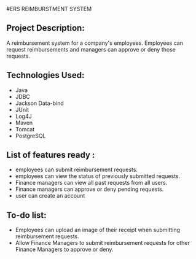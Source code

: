 #ERS REIMBURSTMENT SYSTEM

## Project Description: 

A reimbursement system for a company's employees. Employees can request reimbursements and managers can approve or deny those requests.

## Technologies Used:

* Java
* JDBC
* Jackson Data-bind
* JUnit
* Log4J
* Maven
* Tomcat
* PostgreSQL



## List of features ready :

* employees can submit reimbursement requests.
* employees can view the status of previously submitted requests.
* Finance managers can view all past requests from all users.
* Finance managers can approve or deny pending requests.
* user can create an account

## To-do list:

* Employees can upload an image of their receipt when submitting reimbursement requests.
* Allow Finance Managers to submit reimbursement requests for other Finance Managers to approve or deny.




